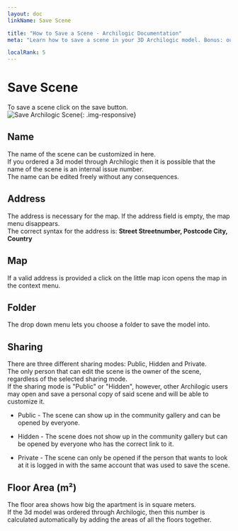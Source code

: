 ```yaml
---
layout: doc
linkName: Save Scene

title: "How to Save a Scene - Archilogic Documentation"
meta: "Learn how to save a scene in your 3D Archilogic model. Bonus: our 3D models can be visited in virtual reality!"

localRank: 5
---
```


# Save Scene  
To save a scene click on the save button.  
![Save Archilogic Scene]({{site.baseurl}}/assets/images/Basic-Save-Scene.jpg){: .img-responsive}

## Name  
The name of the scene can be customized in here.  
If you ordered a 3d model through Archilogic then it is possible that the name of the scene is an internal issue number.  
The name can be edited freely without any consequences.  

## Address  
The address is necessary for the map. If the address field is empty, the map menu disappears.  
The correct syntax for the address is: **Street Streetnumber, Postcode City, Country**  

## Map
If a valid address is provided a click on the little map icon opens the map in the context menu.

## Folder
The drop down menu lets you choose a folder to save the model into.

## Sharing  
There are three different sharing modes: Public, Hidden and Private.  
The only person that can edit the scene is the owner of the scene, regardless of the selected sharing mode.  
If the sharing mode is "Public" or "Hidden", however, other Archilogic users may open and save a personal copy of said scene and will be able to customize it.

* Public - The scene can show up in the community gallery and can be opened by everyone.

* Hidden - The scene does not show up in the community gallery but can be opened by everyone who has the correct link to it.

* Private - The scene can only be opened if the person that wants to look at it is logged in with the same account that was used to save the scene.

## Floor Area (m²)  
The floor area shows how big the apartment is in square meters.  
If the 3d model was ordered through Archilogic, then this number is calculated automatically by adding the areas of all the floors together.
